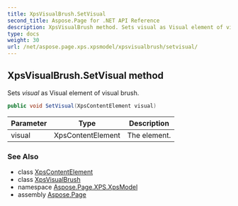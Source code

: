 ```yaml
---
title: XpsVisualBrush.SetVisual
second_title: Aspose.Page for .NET API Reference
description: XpsVisualBrush method. Sets visual as Visual element of visual brush
type: docs
weight: 30
url: /net/aspose.page.xps.xpsmodel/xpsvisualbrush/setvisual/
---
```

## XpsVisualBrush.SetVisual method

Sets *visual* as Visual element of visual brush.

```csharp
public void SetVisual(XpsContentElement visual)
```

| Parameter | Type | Description |
| --- | --- | --- |
| visual | XpsContentElement | The element. |

### See Also

* class [XpsContentElement](../../xpscontentelement/)
* class [XpsVisualBrush](../)
* namespace [Aspose.Page.XPS.XpsModel](../../xpsvisualbrush/)
* assembly [Aspose.Page](../../../)


